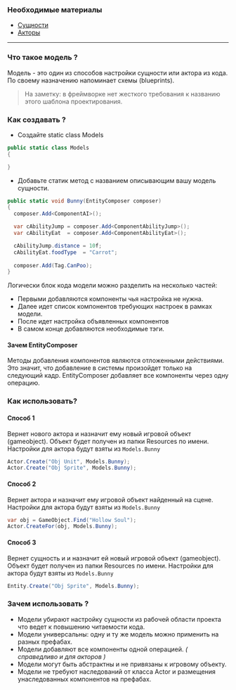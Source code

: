 ### Необходимые материалы
- [Сущности](https://github.com/dimmpixeye/ecs/wiki/%28RU%29-Entities)
- [Акторы](https://github.com/dimmpixeye/ecs/wiki/%28RU%29-Actors)

***

### Что такое модель ?

Модель - это один из способов настройки сущности или актора из кода. По своему назначению напоминает схемы (blueprints).
> На заметку: в фреймворке нет жесткого требования к названию этого шаблона проектирования.

### Как создавать ?

* Создайте static class Models

```csharp
public static class Models
{

}
```
* Добавьте статик метод с названием описывающим вашу модель сущности.
```csharp
public static void Bunny(EntityComposer composer)
{
  composer.Add<ComponentAI>();

  var cAbilityJump = composer.Add<ComponentAbilityJump>();
  var cAbilityEat  = composer.Add<ComponentAbilityEat>();

  cAbilityJump.distance = 10f;
  cAbilityEat.foodType  = "Carrot";
	 
  composer.Add(Tag.CanPoo);
}
```
Логически блок кода модели можно разделить на несколько частей:
- Первыми добавляются компоненты чья настройка не нужна.
- Далее идет список компонентов требующих настроек в рамках модели.
- После идет настройка объявленных компонентов
- В самом конце добавляются необходимые тэги.

#### Зачем EntityComposer
Методы добавления компонентов являются отложенными действиями. Это значит, что добавление в системы произойдет только на следующий кадр. EntityComposer добавляет все компоненты через одну операцию. 

### Как использовать?

#### Cпособ 1
Вернет нового актора и назначит ему новый игровой объект (gameobject). Объект будет получен из папки Resources по имени.
Настройки для актора будут взяты из ```Models.Bunny```
```csharp
Actor.Create("Obj Unit", Models.Bunny);
Actor.Create("Obj Sprite", Models.Bunny);
```

#### Cпособ 2
Вернет актора и назначит ему игровой объект найденный на сцене.  
Настройки для актора будут взяты из ```Models.Bunny```
```csharp
var obj = GameObject.Find("Hollow Soul");
Actor.CreateFor(obj, Models.Bunny);
```

#### Способ 3
Вернет cущность и и назначит ей новый игровой объект (gameobject). Объект будет получен из папки Resources по имени.
Настройки для актора будут взяты из ```Models.Bunny```
```csharp
Entity.Create("Obj Sprite", Models.Bunny);
```

### Зачем использовать ?
* Модели убирают настройку сущности из рабочей области проекта что ведет к повышению читаемости кода.
* Модели универсальны: одну и ту же модель можно применить на разных префабах. 
* Модели добавляют все компоненты одной операцией. _( справедливо и для акторов )_
* Модели могут быть абстрактны и не привязаны к игровому объекту.
* Модели не требуют наследований от класса Actor и размещения унаследованных компонентов на префабах.

